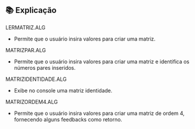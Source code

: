## 📚 Explicação

LERMATRIZ.ALG

* Permite que o usuário insira valores para criar uma matriz.

MATRIZPAR.ALG

* Permite que o usuário insira valores para criar uma matriz e identifica os números pares inseridos.

MATRIZIDENTIDADE.ALG

* Exibe no console uma matriz identidade.

MATRIZORDEM4.ALG

* Permite que o usuário insira valores para criar uma matriz de ordem 4, fornecendo alguns feedbacks como retorno.
